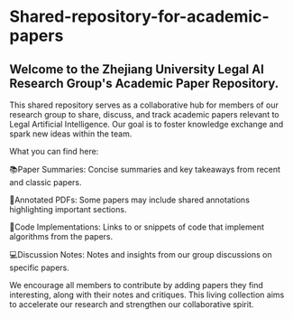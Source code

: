 # Shared-repository-for-academic-papers
## Welcome to the Zhejiang University Legal AI Research Group's Academic Paper Repository.
  This shared repository serves as a collaborative hub for members of our research group to share, discuss, and track academic papers relevant to Legal Artificial Intelligence. Our goal is to foster knowledge exchange and spark new ideas within the team.
  
  What you can find here:
  
📚Paper Summaries: Concise summaries and key takeaways from recent and classic papers.
  
📃Annotated PDFs: Some papers may include shared annotations highlighting important sections.
  
🔢Code Implementations: Links to or snippets of code that implement algorithms from the papers.
  
💻Discussion Notes: Notes and insights from our group discussions on specific papers.
  
  We encourage all members to contribute by adding papers they find interesting, along with their notes and critiques. This living collection aims to accelerate our research and strengthen our collaborative spirit.
